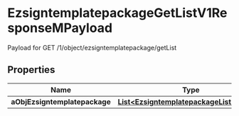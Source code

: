 

# EzsigntemplatepackageGetListV1ResponseMPayload

Payload for GET /1/object/ezsigntemplatepackage/getList

## Properties

| Name | Type | Description | Notes |
|------------ | ------------- | ------------- | -------------|
|**aObjEzsigntemplatepackage** | [**List&lt;EzsigntemplatepackageListElement&gt;**](EzsigntemplatepackageListElement.md) |  |  |




